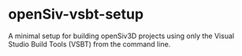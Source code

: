 # openSiv-vsbt-setup
A minimal setup for building openSiv3D projects using only the Visual Studio Build Tools (VSBT) from the command line.
